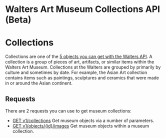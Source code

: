 Walters Art Museum Collections API (Beta)
================================================================================


# Collections

Collections are one of the [5 objects you can get with the Walters API](https://github.com/WaltersArtMuseum/walters-api#overview). A collection is a group of pieces of art, artifacts, or similar items within the Walters Art Museum. Collections at the Walters are grouped by primarily by culture and sometimes by date. 
For example, the Asian Art collection contains items such as paintings, sculptures and ceramics that were made in or around the Asian continent.

## Requests

There are 2 requests you can use to get museum collections:
- [GET v1/collections](https://github.com/WaltersArtMuseum/walters-api/blob/master/collections-get.md) Get museum objects via a number of parameters.
- [GET v1/objects/{id}/images](https://github.com/WaltersArtMuseum/walters-api/blob/master/collections-objects.md) Get museum objects within a museum collection.